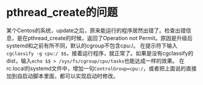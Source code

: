 # pthread_create的问题
某个Centos的系统，update之后，原来能运行的程序居然出错了。检查出错信息，是在pthread_create的时候，返回了Operation not Permit。原因是升级后systemd和之前有所不同，默认的cgroup不包含cpu:/。
在提示符下输入`cgclassify -g cpu:/ $$`，接着运行程序，就正常了。如果是没有cgclassify的dist，输入`echo $$ > /sys/fs/cgroup/cpu/tasks`也能达成一样的效果。
在rc.local的systemd文件中，增加一句`ControlGroup=cpu:/`，或者把上面说的直接加到自启动脚本里面，都可以实现启动时修改。